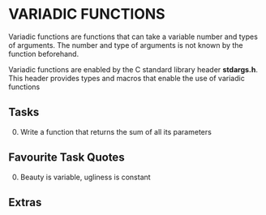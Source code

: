 # VARIADIC FUNCTIONS
Variadic functions are functions that can take a variable
number and types of arguments. The number and type of arguments
is not known by the function beforehand.

Variadic functions are enabled by the C standard library header
**stdargs.h**. This header provides types and macros that enable
the use of variadic functions

## Tasks
0. Write a function that returns the sum of all its parameters

## Favourite Task Quotes
0. Beauty is variable, ugliness is constant

## Extras
